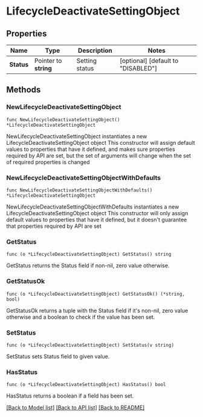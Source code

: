 # LifecycleDeactivateSettingObject

## Properties

Name | Type | Description | Notes
------------ | ------------- | ------------- | -------------
**Status** | Pointer to **string** | Setting status | [optional] [default to "DISABLED"]

## Methods

### NewLifecycleDeactivateSettingObject

`func NewLifecycleDeactivateSettingObject() *LifecycleDeactivateSettingObject`

NewLifecycleDeactivateSettingObject instantiates a new LifecycleDeactivateSettingObject object
This constructor will assign default values to properties that have it defined,
and makes sure properties required by API are set, but the set of arguments
will change when the set of required properties is changed

### NewLifecycleDeactivateSettingObjectWithDefaults

`func NewLifecycleDeactivateSettingObjectWithDefaults() *LifecycleDeactivateSettingObject`

NewLifecycleDeactivateSettingObjectWithDefaults instantiates a new LifecycleDeactivateSettingObject object
This constructor will only assign default values to properties that have it defined,
but it doesn't guarantee that properties required by API are set

### GetStatus

`func (o *LifecycleDeactivateSettingObject) GetStatus() string`

GetStatus returns the Status field if non-nil, zero value otherwise.

### GetStatusOk

`func (o *LifecycleDeactivateSettingObject) GetStatusOk() (*string, bool)`

GetStatusOk returns a tuple with the Status field if it's non-nil, zero value otherwise
and a boolean to check if the value has been set.

### SetStatus

`func (o *LifecycleDeactivateSettingObject) SetStatus(v string)`

SetStatus sets Status field to given value.

### HasStatus

`func (o *LifecycleDeactivateSettingObject) HasStatus() bool`

HasStatus returns a boolean if a field has been set.


[[Back to Model list]](../README.md#documentation-for-models) [[Back to API list]](../README.md#documentation-for-api-endpoints) [[Back to README]](../README.md)


